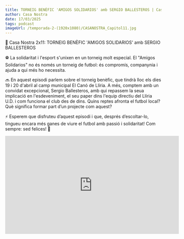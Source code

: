 ```yaml
---
title: TORNEIG BENÈFIC 'AMIGOS SOLIDARIOS' amb SERGIO BALLESTEROS | Casa Nostra 2x11
author: Casa Nostra
date: 17/03/2025
tags: podcast
imageUrl: /temporada-2-(1920x1080)/CASANOSTRA_Capitol11.jpg
---
```


<p>🏡  Casa Nostra 2x11: TORNEIG BENÈFIC &#39;AMIGOS SOLIDARIOS&#39;  amb SERGIO BALLESTEROS</p>

<p>⚽ La solidaritat i l&#39;esport s&#39;unixen en un torneig molt especial. El &quot;Amigos Solidarios&quot; no és només un torneig de futbol: és compromís, companynia i ajuda a qui més ho necessita.</p>

<p>🔜 En aquest episodi parlem sobre el torneig benèfic, que tindrà lloc els dies 19 i 20 d&#39;abril al camp municipal El Canó de Llíria. A més, comptem amb un convidat excepcional, Sergio Ballesteros, amb qui repassem la seua implicació en l&#39;esdeveniment, el seu paper dins l&#39;equip directiu del Llíria U.D. i com funciona el club des de dins. Quins reptes afronta el futbol local? Què significa formar part d’un projecte com aquest?</p>

<p>⚡ Esperem que disfruteu d’aquest episodi i que, després d’escoltar-lo, tingueu encara més ganes de viure el futbol amb passió i solidaritat! Com sempre: sed felices! 🩵</p>

<iframe width="560" height="315" src="https://www.youtube.com/embed/Yp-JBWkCQ-o?si=xjeDv58-7d2mrJ10" title="YouTube video player" frameborder="0" allow="accelerometer; autoplay; clipboard-write; encrypted-media; gyroscope; picture-in-picture; web-share" referrerpolicy="strict-origin-when-cross-origin" allowfullscreen></iframe>
